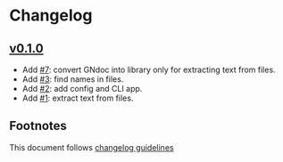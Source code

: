 # Changelog

## [v0.1.0]

- Add [#7]: convert GNdoc into library only for extracting text from files.
- Add [#3]: find names in files.
- Add [#2]: add config and CLI app.
- Add [#1]: extract text from files.

## Footnotes

This document follows [changelog guidelines]

[v0.1.0]: https://github.com/gnames/gndoc/tree/v0.1.0

[#10]: https://github.com/gnames/gndoc/issues/10
[#9]: https://github.com/gnames/gndoc/issues/9
[#8]: https://github.com/gnames/gndoc/issues/8
[#7]: https://github.com/gnames/gndoc/issues/7
[#6]: https://github.com/gnames/gndoc/issues/6
[#5]: https://github.com/gnames/gndoc/issues/5
[#4]: https://github.com/gnames/gndoc/issues/4
[#3]: https://github.com/gnames/gndoc/issues/3
[#2]: https://github.com/gnames/gndoc/issues/2
[#1]: https://github.com/gnames/gndoc/issues/1

[changelog guidelines]: https://github.com/olivierlacan/keep-a-changelog
